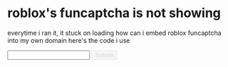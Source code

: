 
# roblox's funcaptcha is not showing

everytime i ran it, it stuck on loading
how can i embed roblox funcaptcha into my own domain
here's the code i use
<head>
  <script type="text/javascript" data-callback="setupEnforcement" src="https://api.arkoselabs.com/v2/9F35E182-C93C-EBCC-A31D-CF8ED317B996/api.js" async defer></script>
</head>
<script>
  function setupEnforcement(myEnforcement) {
    myEnforcement.setConfig({
      selector: '#submit-id',
      onCompleted: function(response) {
        alert(response.token);
      },
      onReady: function() {
        document.getElementById("submit-id").style.opacity = "1";
        document.getElementById("submit-id").disabled = false;
      }
    });
  }

</script>

<body>
  <form method="post" target="_self">
    <input type="text">
    <input type="submit" id="submit-id" onclick="return false;" disabled=true, style="opacity:0.5;">
  </form>
</body>


        